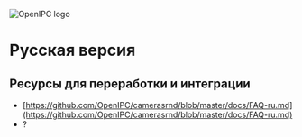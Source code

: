 ![OpenIPC logo](https://cdn.themactep.com/images/logo_openipc.png "OpenIPC logo")

# Русская версия

## Ресурсы для переработки и интеграции

* [https://github.com/OpenIPC/camerasrnd/blob/master/docs/FAQ-ru.md](https://github.com/OpenIPC/camerasrnd/blob/master/docs/FAQ-ru.md)
* ?

